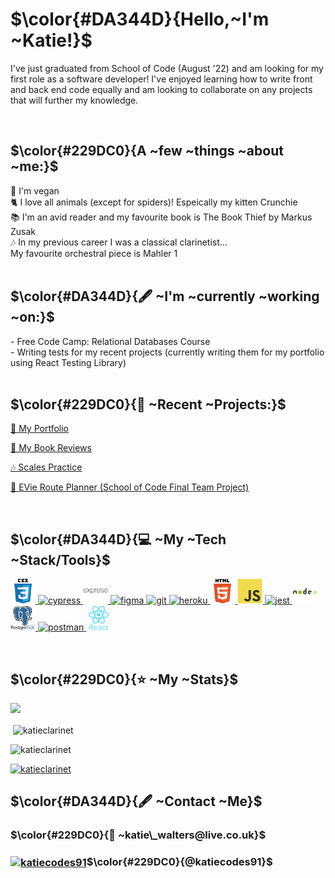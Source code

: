 # $\color{#DA344D}{Hello,~I'm ~Katie!}$
I've just graduated from School of Code (August '22) and am looking for my first role as a software developer!
I've enjoyed learning how to write front and back end code equally and am looking to collaborate on any projects that will further my knowledge.


<br>
<h2>$\color{#229DC0}{A ~few ~things ~about ~me:}$</h2>
🌱 I'm vegan <br>
🐈 I love all animals (except for spiders)! Espeically my kitten Crunchie <br>
📚 I'm an avid reader and my favourite book is The Book Thief by Markus Zusak <br>
🎶 In my previous career I was a classical clarinetist... <br>
My favourite orchestral piece is Mahler 1 <br>
<br>
<h2>$\color{#DA344D}{🖋️ ~I'm ~currently ~working ~on:}$</h2>  
- Free Code Camp: Relational Databases Course <br>
- Writing tests for my recent projects (currently writing them for my portfolio using React Testing Library)
<br>
<br>
<h2>$\color{#229DC0}{🍁 ~Recent ~Projects:}$</h2>     

[🌻 My Portfolio](https://github.com/KatieClarinet/KatieWaltersPortfolio)

[📘 My Book Reviews](https://github.com/KatieClarinet/BookReviews_FrontEnd)<br>     

[🎶 Scales Practice](https://github.com/KatieClarinet/MusicalScales_FrontEnd)      

[🚙 EVie Route Planner (School of Code Final Team Project)](https://github.com/SchoolOfCode/final-project_front-end-evie)


<br>
<h2>$\color{#DA344D}{💻 ~My ~Tech ~Stack/Tools}$</h2>
<p align="left"> <a href="https://www.w3schools.com/css/" target="_blank" rel="noreferrer"> <img src="https://raw.githubusercontent.com/devicons/devicon/master/icons/css3/css3-original-wordmark.svg" alt="css3" width="40" height="40"/> </a> <a href="https://www.cypress.io" target="_blank" rel="noreferrer"> <img src="https://raw.githubusercontent.com/simple-icons/simple-icons/6e46ec1fc23b60c8fd0d2f2ff46db82e16dbd75f/icons/cypress.svg" alt="cypress" width="40" height="40"/> </a> <a href="https://expressjs.com" target="_blank" rel="noreferrer"> <img src="https://raw.githubusercontent.com/devicons/devicon/master/icons/express/express-original-wordmark.svg" alt="express" width="40" height="40"/> </a> <a href="https://www.figma.com/" target="_blank" rel="noreferrer"> <img src="https://www.vectorlogo.zone/logos/figma/figma-icon.svg" alt="figma" width="40" height="40"/> </a> <a href="https://git-scm.com/" target="_blank" rel="noreferrer"> <img src="https://www.vectorlogo.zone/logos/git-scm/git-scm-icon.svg" alt="git" width="40" height="40"/> </a> <a href="https://heroku.com" target="_blank" rel="noreferrer"> <img src="https://www.vectorlogo.zone/logos/heroku/heroku-icon.svg" alt="heroku" width="40" height="40"/> </a> <a href="https://www.w3.org/html/" target="_blank" rel="noreferrer"> <img src="https://raw.githubusercontent.com/devicons/devicon/master/icons/html5/html5-original-wordmark.svg" alt="html5" width="40" height="40"/> </a> <a href="https://developer.mozilla.org/en-US/docs/Web/JavaScript" target="_blank" rel="noreferrer"> <img src="https://raw.githubusercontent.com/devicons/devicon/master/icons/javascript/javascript-original.svg" alt="javascript" width="40" height="40"/> </a> <a href="https://jestjs.io" target="_blank" rel="noreferrer"> <img src="https://www.vectorlogo.zone/logos/jestjsio/jestjsio-icon.svg" alt="jest" width="40" height="40"/> </a> <a href="https://nodejs.org" target="_blank" rel="noreferrer"> <img src="https://raw.githubusercontent.com/devicons/devicon/master/icons/nodejs/nodejs-original-wordmark.svg" alt="nodejs" width="40" height="40"/> </a> <a href="https://www.postgresql.org" target="_blank" rel="noreferrer"> <img src="https://raw.githubusercontent.com/devicons/devicon/master/icons/postgresql/postgresql-original-wordmark.svg" alt="postgresql" width="40" height="40"/> </a> <a href="https://postman.com" target="_blank" rel="noreferrer"> <img src="https://www.vectorlogo.zone/logos/getpostman/getpostman-icon.svg" alt="postman" width="40" height="40"/> </a> <a href="https://reactjs.org/" target="_blank" rel="noreferrer"> <img src="https://raw.githubusercontent.com/devicons/devicon/master/icons/react/react-original-wordmark.svg" alt="react" width="40" height="40"/> </a> </p>
<br>


<h2>$\color{#229DC0}{⭐ ~My ~Stats}$</h2>
<img src="https://www.codewars.com/users/KatieClarinet/badges/large" />
<p>&nbsp;<img align="center" src="https://github-readme-stats.vercel.app/api?username=katieclarinet&show_icons=true&locale=en" alt="katieclarinet" /></p>

<p align="left"> <img src="https://komarev.com/ghpvc/?username=katieclarinet&label=Profile%20views&color=0e75b6&style=flat" alt="katieclarinet" /> </p>

<p align="left"> <a href="https://github.com/ryo-ma/github-profile-trophy"><img src="https://github-profile-trophy.vercel.app/?username=katieclarinet" alt="katieclarinet" /></a> </p>
<h2>$\color{#DA344D}{🖋️ ~Contact ~Me}$</h2>
<h3>$\color{#229DC0}{📧 ~katie\_walters@live.co.uk}$</h3>
<h3>
<a href="https://twitter.com/katiecodes91" target="blank"><img align="center" src="https://raw.githubusercontent.com/rahuldkjain/github-profile-readme-generator/master/src/images/icons/Social/twitter.svg" alt="katiecodes91" height="30" width="40" /></a>$\color{#229DC0}{@katiecodes91}$
</h3>

